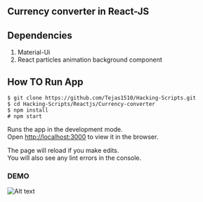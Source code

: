 ## Currency converter in React-JS

## Dependencies
1. Material-Ui <br />
2. React particles animation background component

## How TO Run App

 `$ git clone https://github.com/Tejas1510/Hacking-Scripts.git`<br />
 `$ cd Hacking-Scripts/Reactjs/Currency-converter`<br />
`$ npm install`<br />
 `# npm start`<br />

Runs the app in the development mode.<br />
Open [http://localhost:3000](http://localhost:3000) to view it in the browser.

The page will reload if you make edits.<br />
You will also see any lint errors in the console.

### DEMO

![Alt text](https://github.com/pritamp17/Hacking-Scripts/blob/currency_converter/Reactjs/Currency-converter/currency2.png?raw=true )
